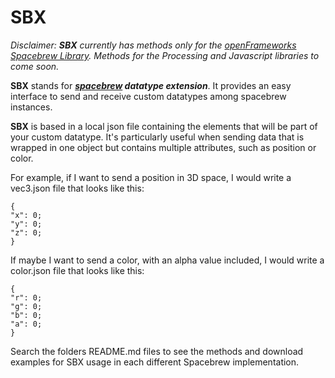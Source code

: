 SBX
===

_Disclaimer: **SBX** currently has methods only for the [openFrameworks Spacebrew Library](https://github.com/Spacebrew/ofxSpacebrew). Methods for the Processing and Javascript libraries to come soon._

**SBX** stands for ***[spacebrew](http://docs.spacebrew.cc/) datatype extension***. It provides an easy interface to send and receive custom datatypes among spacebrew instances.

**SBX** is based in a local json file containing the elements that will be part of your custom datatype. It's particularly useful when sending data that is wrapped in one object but contains multiple attributes, such as position or color.

For example, if I want to send a position in 3D space, I would write a vec3.json file that looks like this:

```
{
"x": 0;
"y": 0;
"z": 0;
}

```
If maybe I want to send a color, with an alpha value included, I would write a color.json file that looks like this:

```
{
"r": 0;
"g": 0;
"b": 0;
"a": 0;
}

```

Search the folders README.md files to see the methods and download examples for SBX usage in each different Spacebrew implementation.